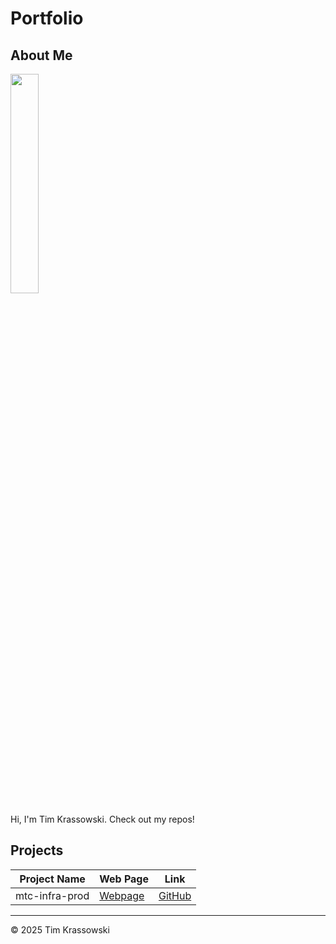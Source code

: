 # Portfolio

## About Me

<img src="https://github.com/account" style="width: 30%; height: auto;">

Hi, I'm Tim Krassowski. Check out my repos!

## Projects

| Project Name        |  Web Page                                                          | Link                                                             |
|---------------------|--------------------------------------------------------------------|------------------------------------------------------------------|
| mtc-infra-prod      |  [Webpage](https://TimK70.github.io/mtc-infra-prod/)               | [GitHub](https://github.com/TimK70/mtc-infra-prod.git)    |

---

© 2025 Tim Krassowski